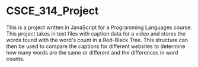 # CSCE_314_Project
This is a project written in JavaScript for a Programming Languages course. This project takes in text files with caption data for a video and stores the words found with the word's count in a Red-Black Tree. This structure can then be used to compare the captions for different websites to determine how many words are the same or different and the differences in word counts.
